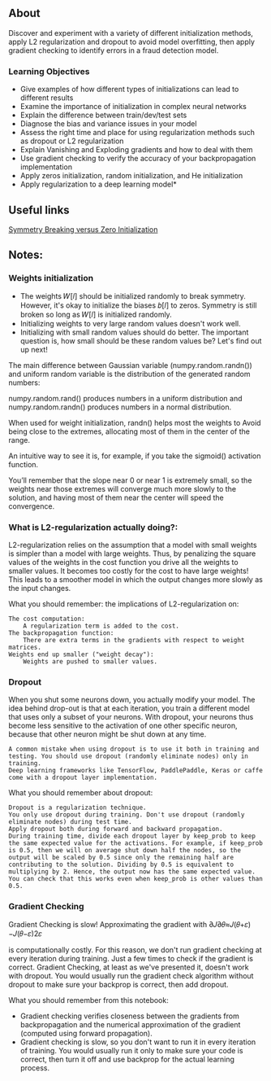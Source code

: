## About

Discover and experiment with a variety of different initialization methods, apply L2 regularization and dropout to avoid model overfitting, then apply gradient checking to identify errors in a fraud detection model. 

### Learning Objectives

* Give examples of how different types of initializations can lead to different results
* Examine the importance of initialization in complex neural networks
* Explain the difference between train/dev/test sets
* Diagnose the bias and variance issues in your model
* Assess the right time and place for using regularization methods such as dropout or L2 regularization
* Explain Vanishing and Exploding gradients and how to deal with them
* Use gradient checking to verify the accuracy of your backpropagation implementation
* Apply zeros initialization, random initialization, and He initialization
* Apply regularization to a deep learning model* 

## Useful links

[Symmetry Breaking versus Zero Initialization](https://community.deeplearning.ai/t/symmetry-breaking-versus-zero-initialization/16061)


## Notes:

### Weights initialization

* The weights 𝑊[𝑙] should be initialized randomly to break symmetry. However, it's okay to initialize the biases 𝑏[𝑙] to zeros. Symmetry is still broken so long as 𝑊[𝑙] is initialized randomly.
* Initializing weights to very large random values doesn't work well.
* Initializing with small random values should do better. The important question is, how small should be these random values be? Let's find out up next!




The main difference between Gaussian variable (numpy.random.randn()) and uniform random variable is the distribution of the generated random numbers:

numpy.random.rand() produces numbers in a uniform distribution and numpy.random.randn() produces numbers in a normal distribution.

When used for weight initialization, randn() helps most the weights to Avoid being close to the extremes, allocating most of them in the center of the range.

An intuitive way to see it is, for example, if you take the sigmoid() activation function.

You’ll remember that the slope near 0 or near 1 is extremely small, so the weights near those extremes will converge much more slowly to the solution, and having most of them near the center will speed the convergence.

### What is L2-regularization actually doing?:

L2-regularization relies on the assumption that a model with small weights is simpler than a model with large weights. Thus, by penalizing the square values of the weights in the cost function you drive all the weights to smaller values. It becomes too costly for the cost to have large weights! This leads to a smoother model in which the output changes more slowly as the input changes.

What you should remember: the implications of L2-regularization on:

    The cost computation:
        A regularization term is added to the cost.
    The backpropagation function:
        There are extra terms in the gradients with respect to weight matrices.
    Weights end up smaller ("weight decay"):
        Weights are pushed to smaller values.

### Dropout

When you shut some neurons down, you actually modify your model. The idea behind drop-out is that at each iteration, you train a different model that uses only a subset of your neurons. With dropout, your neurons thus become less sensitive to the activation of one other specific neuron, because that other neuron might be shut down at any time. 


    A common mistake when using dropout is to use it both in training and testing. You should use dropout (randomly eliminate nodes) only in training.
    Deep learning frameworks like TensorFlow, PaddlePaddle, Keras or caffe come with a dropout layer implementation.



What you should remember about dropout:

    Dropout is a regularization technique.
    You only use dropout during training. Don't use dropout (randomly eliminate nodes) during test time.
    Apply dropout both during forward and backward propagation.
    During training time, divide each dropout layer by keep_prob to keep the same expected value for the activations. For example, if keep_prob is 0.5, then we will on average shut down half the nodes, so the output will be scaled by 0.5 since only the remaining half are contributing to the solution. Dividing by 0.5 is equivalent to multiplying by 2. Hence, the output now has the same expected value. You can check that this works even when keep_prob is other values than 0.5.

### Gradient Checking

Gradient Checking is slow! Approximating the gradient with ∂𝐽∂𝜃≈𝐽(𝜃+𝜀)−𝐽(𝜃−𝜀)2𝜀

is computationally costly. For this reason, we don't run gradient checking at every iteration during training. Just a few times to check if the gradient is correct.
Gradient Checking, at least as we've presented it, doesn't work with dropout. You would usually run the gradient check algorithm without dropout to make sure your backprop is correct, then add dropout.


What you should remember from this notebook:

* Gradient checking verifies closeness between the gradients from backpropagation and the numerical approximation of the gradient (computed using forward propagation).
* Gradient checking is slow, so you don't want to run it in every iteration of training. You would usually run it only to make sure your code is correct, then turn it off and use backprop for the actual learning process.


